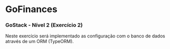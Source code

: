 # GoFinances
### GoStack - Nível 2 (Exercício 2)

Neste exercício será implementado as configuração com o banco de dados através de um ORM (TypeORM).

